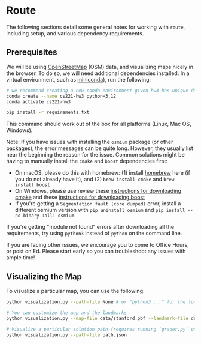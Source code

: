 # Route

The following sections detail some general notes for working with `route`, including setup, and
various dependency requirements.

## Prerequisites

We will be using [OpenStreetMap](https://www.openstreetmap.org/) (OSM) data, and visualizing maps nicely in the browser.
To do so, we will need additional dependencies installed. In a virtual environment, such as
[miniconda](https://docs.conda.io/en/latest/miniconda.html#linux-installers)), run the following:

```bash
# we recommend creating a new conda environment given hw3 has unique dependencies
conda create --name cs221-hw3 python=3.12
conda activate cs221-hw3
```

```bash
pip install -r requirements.txt
```

This command should work out of the box for all platforms (Linux, Mac OS, Windows).

Note: If you have issues with installing the `osmium` package (or other packages), the error messages can be quite long. However,
they usually list near the beginning the reason for the issue. Common solutions might be having to manually install the `cmake` and `boost` dependencies first:

- On macOS, please do this with homebrew: (1) install [homebrew](https://brew.sh/) here (if you do not already have it), and (2) `brew install cmake` and `brew install boost`
- On Windows, please use review these [instructions for downloading cmake](https://cmake.org/download/) and these [instructions for downloading boost](https://www.geeksforgeeks.org/how-to-install-c-boost-libraries-on-windows/)
- If you're getting a `Segmentation fault (core dumped)` error, install a different osmium version with `pip uninstall osmium` and `pip install --no-binary :all: osmium`

If you're getting "module not found" errors after downloading all the requirements, try using `python3` instead of `python` on the command line.

If you are facing other issues, we encourage you to come to Office Hours, or post on Ed. Please start early so you can troubleshoot any issues with ample time!

## Visualizing the Map

To visualize a particular map, you can use the following:

```bash
python visualization.py --path-file None # or "python3 ..." for the following

# You can customize the map and the landmarks
python visualization.py --map-file data/stanford.pbf --landmark-file data/stanford-landmarks.json --path-file None

# Visualize a particular solution path (requires running `grader.py` on question 1b/2c first!)
python visualization.py --path-file path.json
```
